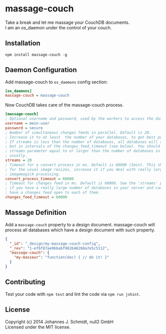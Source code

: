 # massage-couch
Take a break and let me massage your CouchDB documents.  
I am an os_daemon under the control of your couch.

## Installation
```shell
npm install massage-couch -g
```

## Daemon Configuration
Add massage-couch to `os_daemons` config section:

```ini
[os_daemons]
massage-couch = massage-couch
```

Now CouchDB takes care of the massage-couch process.

```ini
[massage-couch]
; Optional username and password, used by the workers to access the database
username = mein-user
password = secure
; Number of simultaneous changes feeds in parallel. Default is 20.
; Increase it to at least  the number of your databases, to get best performance.
; If streams is less than the number of databases, all databases will still be queried
; but in intervals of the changes_feed_timeout (see below). You should keep the 
; streams parameter equal to or larger than the number of databases in the server
; usually.
streams = 20
; Timeout for a convert process in ms. Default is 60000 (1min). This should be plenty
; for the usual image resizes, increase it if you deal with really large images and complex
; imagemagick processing.
convert_process_timeout = 60000
; Timeout for changes feed in ms. Default is 60000. See the 'streams' parameter above
; if you have a really large number of databases in your server and cannot afford to
; have a changes feed open to each of them.
changes_feed_timeout = 60000
```

## Massage Definition
Add a `massage-couch` property to a design document.
massage-couch will process all databases which have a design document with such
property.

```json
{
  "_id": "_design/my-massage-couch-config",
  "_rev": "1-ef6f87ae96babf982648268a7e5c5112",
  "massage-couch": {
    "my-masseur": "function(doc) { // do it! }"
  }
}
```

## Contributing
Test your code with `npm test` and lint the code via `npm run jshint`.

## License
Copyright (c) 2014 Johannes J. Schmidt, null2 GmbH  
Licensed under the MIT license.
